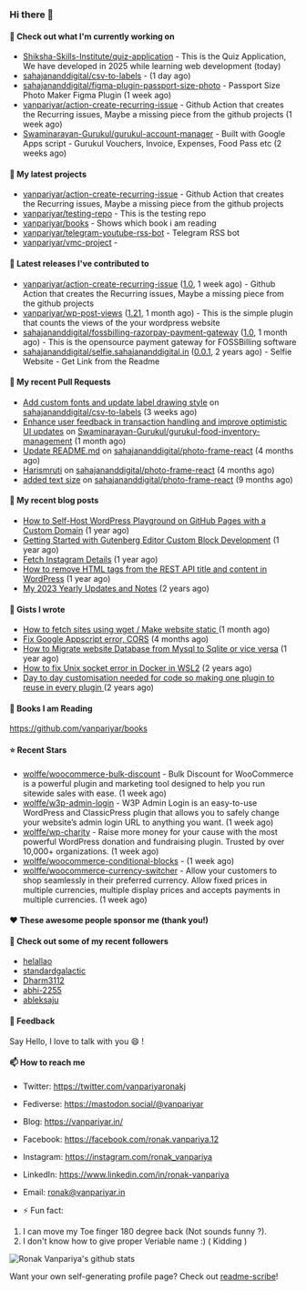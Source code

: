### Hi there 👋

#### 👷 Check out what I'm currently working on

- [Shiksha-Skills-Institute/quiz-application](https://github.com/Shiksha-Skills-Institute/quiz-application) - This is the Quiz Application, We have developed in 2025 while learning web development (today)
- [sahajananddigital/csv-to-labels](https://github.com/sahajananddigital/csv-to-labels) -  (1 day ago)
- [sahajananddigital/figma-plugin-passport-size-photo](https://github.com/sahajananddigital/figma-plugin-passport-size-photo) - Passport Size Photo Maker Figma Plugin (1 week ago)
- [vanpariyar/action-create-recurring-issue](https://github.com/vanpariyar/action-create-recurring-issue) - Github Action that creates the Recurring issues, Maybe a missing piece from the github projects (1 week ago)
- [Swaminarayan-Gurukul/gurukul-account-manager](https://github.com/Swaminarayan-Gurukul/gurukul-account-manager) - Built with Google Apps script - Gurukul Vouchers, Invoice, Expenses, Food Pass etc (2 weeks ago)

#### 🌱 My latest projects

- [vanpariyar/action-create-recurring-issue](https://github.com/vanpariyar/action-create-recurring-issue) - Github Action that creates the Recurring issues, Maybe a missing piece from the github projects
- [vanpariyar/testing-repo](https://github.com/vanpariyar/testing-repo) - This is the testing repo
- [vanpariyar/books](https://github.com/vanpariyar/books) - Shows which book i am reading
- [vanpariyar/telegram-youtube-rss-bot](https://github.com/vanpariyar/telegram-youtube-rss-bot) - Telegram RSS bot
- [vanpariyar/vmc-project](https://github.com/vanpariyar/vmc-project) - 

#### 🔭 Latest releases I've contributed to

- [vanpariyar/action-create-recurring-issue](https://github.com/vanpariyar/action-create-recurring-issue) ([1.0](https://github.com/vanpariyar/action-create-recurring-issue/releases/tag/1.0), 1 week ago) - Github Action that creates the Recurring issues, Maybe a missing piece from the github projects
- [vanpariyar/wp-post-views](https://github.com/vanpariyar/wp-post-views) ([1.21](https://github.com/vanpariyar/wp-post-views/releases/tag/1.21), 1 month ago) - This is the simple plugin that counts the views of the your wordpress website
- [sahajananddigital/fossbilling-razorpay-payment-gateway](https://github.com/sahajananddigital/fossbilling-razorpay-payment-gateway) ([1.0](https://github.com/sahajananddigital/fossbilling-razorpay-payment-gateway/releases/tag/1.0), 1 month ago) - This is the opensource payment gateway for FOSSBilling software
- [sahajananddigital/selfie.sahajananddigital.in](https://github.com/sahajananddigital/selfie.sahajananddigital.in) ([0.0.1](https://github.com/sahajananddigital/selfie.sahajananddigital.in/releases/tag/0.0.1), 2 years ago) - Selfie Website - Get Link from the Readme

#### 🔨 My recent Pull Requests

- [Add custom fonts and update label drawing style](https://github.com/sahajananddigital/csv-to-labels/pull/1) on [sahajananddigital/csv-to-labels](https://github.com/sahajananddigital/csv-to-labels) (3 weeks ago)
- [Enhance user feedback in transaction handling and improve optimistic UI updates](https://github.com/Swaminarayan-Gurukul/gurukul-food-inventory-management/pull/1) on [Swaminarayan-Gurukul/gurukul-food-inventory-management](https://github.com/Swaminarayan-Gurukul/gurukul-food-inventory-management) (1 month ago)
- [Update README.md](https://github.com/sahajananddigital/photo-frame-react/pull/8) on [sahajananddigital/photo-frame-react](https://github.com/sahajananddigital/photo-frame-react) (4 months ago)
- [Harismruti](https://github.com/sahajananddigital/photo-frame-react/pull/7) on [sahajananddigital/photo-frame-react](https://github.com/sahajananddigital/photo-frame-react) (4 months ago)
- [added text size](https://github.com/sahajananddigital/photo-frame-react/pull/6) on [sahajananddigital/photo-frame-react](https://github.com/sahajananddigital/photo-frame-react) (9 months ago)

#### 📜 My recent blog posts

- [How to Self-Host WordPress Playground on GitHub Pages with a Custom Domain](https://vanpariyar.in/blog/how-to-self-host-wordpress-playground-on-github-pages-with-a-custom-domain/) (1 year ago)
- [Getting Started with Gutenberg Editor Custom Block Development](https://vanpariyar.in/blog/how-to-start-with-gutenberg-editor-custom-block-development/) (1 year ago)
- [Fetch Instagram Details](https://vanpariyar.in/blog/fetch-instagram-details/) (1 year ago)
- [How to remove HTML tags from the REST API title and content in WordPress](https://vanpariyar.in/blog/how-to-remove-html-tags-from-the-rest-api-title-and-content-in-wordpress/) (1 year ago)
- [My 2023 Yearly Updates and Notes](https://vanpariyar.in/blog/my-2023-yearly-updates-and-notes/) (2 years ago)

#### 📓 Gists I wrote

- [How to fetch sites using wget / Make website static ](https://gist.github.com/766ef11b8b0df51532d9caa859e1fa84) (1 month ago)
- [Fix Google Appscript error, CORS](https://gist.github.com/c198a2ab9912c97a8eea002f71f61b0d) (4 months ago)
- [How to Migrate website Database from Mysql to Sqlite or vice versa](https://gist.github.com/720f04a57721e24eb2af2b1112ec89c4) (1 year ago)
- [How to fix Unix socket error in Docker in WSL2](https://gist.github.com/c3e90157b6aec1f19ae9462941412672) (2 years ago)
- [Day to day customisation needed for code so making one plugin to reuse in every plugin ](https://gist.github.com/95880b458a6110bb9f4d8c588cb4f119) (2 years ago)

#### 📓 Books I am Reading
https://github.com/vanpariyar/books

#### ⭐ Recent Stars

- [wolffe/woocommerce-bulk-discount](https://github.com/wolffe/woocommerce-bulk-discount) - Bulk Discount for WooCommerce is a powerful plugin and marketing tool designed to help you run sitewide sales with ease. (1 week ago)
- [wolffe/w3p-admin-login](https://github.com/wolffe/w3p-admin-login) - W3P Admin Login is an easy-to-use WordPress and ClassicPress plugin that allows you to safely change your website’s admin login URL to anything you want. (1 week ago)
- [wolffe/wp-charity](https://github.com/wolffe/wp-charity) - Raise more money for your cause with the most powerful WordPress donation and fundraising plugin. Trusted by over 10,000&#43; organizations. (1 week ago)
- [wolffe/woocommerce-conditional-blocks](https://github.com/wolffe/woocommerce-conditional-blocks) -  (1 week ago)
- [wolffe/woocommerce-currency-switcher](https://github.com/wolffe/woocommerce-currency-switcher) - Allow your customers to shop seamlessly in their preferred currency. Allow fixed prices in multiple currencies, multiple display prices and accepts payments in multiple currencies. (1 week ago)

#### ❤️ These awesome people sponsor me (thank you!)


#### 👯 Check out some of my recent followers

- [helallao](https://github.com/helallao)
- [standardgalactic](https://github.com/standardgalactic)
- [Dharm3112](https://github.com/Dharm3112)
- [abhi-2255](https://github.com/abhi-2255)
- [ableksaju](https://github.com/ableksaju)

#### 💬 Feedback

Say Hello, I love to talk with you :smile: !

#### 📫 How to reach me

- Twitter: https://twitter.com/vanpariyaronakj
- Fediverse: https://mastodon.social/@vanpariyar
- Blog: https://vanpariyar.in/
- Facebook: https://facebook.com/ronak.vanpariya.12
- Instagram: https://instagram.com/ronak_vanpariya
- LinkedIn: https://www.linkedin.com/in/ronak-vanpariya
- Email: ronak@vanpariyar.in

- ⚡ Fun fact:

1. I can move my Toe finger 180 degree back (Not sounds funny ?).
2. I don't know how to give proper Veriable name :) ( Kidding )

![Ronak Vanpariya's github stats](https://github-readme-stats.vercel.app/api?username=vanpariyar&show_icons=true&hide_border=true)

Want your own self-generating profile page? Check out [readme-scribe](https://github.com/muesli/readme-scribe)!


